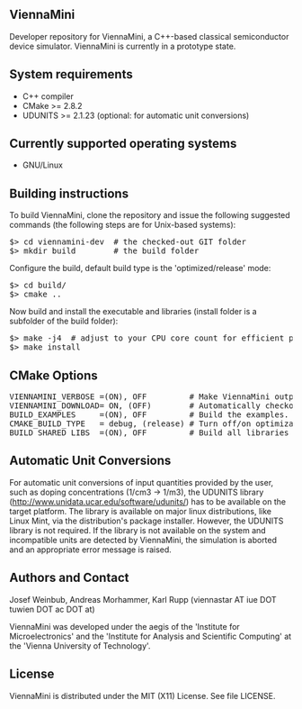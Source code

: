 ViennaMini
--------------------------

Developer repository for ViennaMini, a C++-based classical semiconductor device simulator.
ViennaMini is currently in a prototype state.

System requirements
--------------------------

* C++ compiler
* CMake >= 2.8.2
* UDUNITS >= 2.1.23 (optional: for automatic unit conversions)

Currently supported operating systems
--------------------------
* GNU/Linux

Building instructions
--------------------------

To build ViennaMini, clone the repository and issue the following suggested commands (the following steps are for Unix-based systems):

<pre>
$> cd viennamini-dev  # the checked-out GIT folder
$> mkdir build        # the build folder
</pre>

Configure the build, default build type is the 'optimized/release' mode:
<pre>
$> cd build/
$> cmake ..
</pre>

Now build and install the executable and libraries (install folder is a subfolder of the build folder):
<pre>
$> make -j4  # adjust to your CPU core count for efficient parallel building
$> make install
</pre>

CMake Options
--------------------------

<pre>
VIENNAMINI_VERBOSE =(ON), OFF         # Make ViennaMini output debug messages (default: ON).
VIENNAMINI_DOWNLOAD= ON, (OFF)        # Automatically checkout external dependencies during the build-process, i.e., other Vienna* projects  (default: OFF).
BUILD_EXAMPLES     =(ON), OFF         # Build the examples. The ViennaMini library is generated anyway. (default: ON)
CMAKE_BUILD_TYPE   = debug, (release) # Turn off/on optimizations (default: release, i.e., optimized mode)
BUILD_SHARED_LIBS  =(ON), OFF         # Build all libraries as shared libraries, if switched off, static libraries are generated and used (default: ON).
</pre>

Automatic Unit Conversions
--------------------------

For automatic unit conversions of input quantities provided by the user, such as doping concentrations (1/cm3 -> 1/m3),
the UDUNITS library (http://www.unidata.ucar.edu/software/udunits/) has to be available on the target platform.
The library is available on major linux distributions, like Linux Mint, via the distribution's package installer.
However, the UDUNITS library is not required. If the library is not available on the system and incompatible units
are detected by ViennaMini, the simulation is aborted and an appropriate error message is raised.


Authors and Contact
------------------------

Josef Weinbub, Andreas Morhammer, Karl Rupp
(viennastar AT iue DOT tuwien DOT ac DOT at)

ViennaMini was developed under the aegis of the 'Institute for Microelectronics' and the 'Institute for Analysis and Scientific Computing' at the 'Vienna University of Technology'.


License
--------------------------
ViennaMini is distributed under the MIT (X11) License. See file LICENSE.
